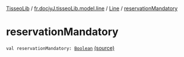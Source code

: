[TisseoLib](../../index.md) / [fr.docjyJ.tisseoLib.model.line](../index.md) / [Line](index.md) / [reservationMandatory](./reservation-mandatory.md)

# reservationMandatory

`val reservationMandatory: `[`Boolean`](https://kotlinlang.org/api/latest/jvm/stdlib/kotlin/-boolean/index.html) [(source)](https://github.com/docjyJ/TisseoLib/tree/master/src/main/kotlin/fr/docjyJ/tisseoLib/model/line/Line.kt#L13)